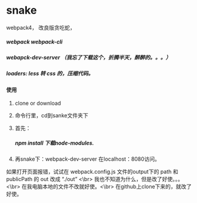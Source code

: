# snake
webpack4， 改良版贪吃蛇，
  ##### webpack   webpack-cli
  ##### webapck-dev-server （我忘了下载这个，折腾半天，醉醉的。。。）
  ##### loaders: less 转 css 的，压缩代码。
  
#### 使用
1. clone or download
2. 命令行里，cd到sanke文件夹下
3. 首先：
   ##### npm install 下载node-modules.
   
4. 再snake下：webpack-dev-server 在localhost：8080访问。

如果打开页面报错，试试在 webpack.config.js 文件的output下的 path 和 publicPath 的 out 改成 “./out” <\br>
我也不知道为什么，但是改了好使。。。<\br>
在我电脑本地的文件不改就好使。<\br>
在github上clone下来的，就改了好使。
